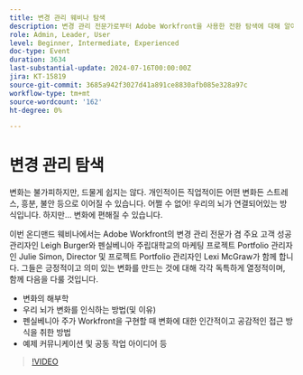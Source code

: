 ```yaml
---
title: 변경 관리 웨비나 탐색
description: 변경 관리 전문가로부터 Adobe Workfront을 사용한 전환 탐색에 대해 알아보십시오. 온디맨드 웨비나에서 변화의 해부학, 뇌 인식 및 펜 주립 대학의 접근 방식을 이해하는 데 대한 통찰력을 얻으십시오.
role: Admin, Leader, User
level: Beginner, Intermediate, Experienced
doc-type: Event
duration: 3634
last-substantial-update: 2024-07-16T00:00:00Z
jira: KT-15819
source-git-commit: 3685a942f3027d41a891ce8830afb085e328a97c
workflow-type: tm+mt
source-wordcount: '162'
ht-degree: 0%

---
```



# 변경 관리 탐색

변화는 불가피하지만, 드물게 쉽지는 않다. 개인적이든 직업적이든 어떤 변화든 스트레스, 흥분, 불안 등으로 이어질 수 있습니다. 어쩔 수 없어! 우리의 뇌가 연결되어있는 방식입니다. 하지만... 변화에 편해질 수 있습니다.

이번 온디맨드 웨비나에서는 Adobe Workfront의 변경 관리 전문가 겸 주요 고객 성공 관리자인 Leigh Burger와 펜실베니아 주립대학교의 마케팅 프로젝트 Portfolio 관리자인 Julie Simon, Director 및 프로젝트 Portfolio 관리자인 Lexi McGraw가 함께 합니다. 그들은 긍정적이고 의미 있는 변화를 만드는 것에 대해 각각 독특하게 열정적이며, 함께 다음을 다룰 것입니다.

* 변화의 해부학
* 우리 뇌가 변화를 인식하는 방법(및 이유)
* 펜실베니아 주가 Workfront을 구현할 때 변화에 대한 인간적이고 공감적인 접근 방식을 취한 방법
* 예제 커뮤니케이션 및 공동 작업 아이디어 등

>[!VIDEO](https://video.tv.adobe.com/v/3431013/?learn=on)
